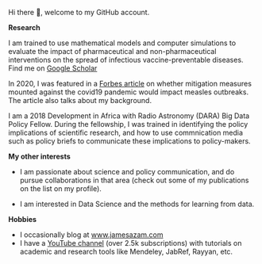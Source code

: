 Hi there :wave:, welcome to my GitHub account. 

**Research**

I am trained to use mathematical models and computer simulations to evaluate the impact of pharmaceutical and non-pharmaceutical interventions on the spread of infectious vaccine-preventable diseases. Find me on [Google Scholar](https://scholar.google.co.za/citations?user=IxRpXp8AAAAJ&hl=en)

In 2020, I was featured in a [Forbes article](https://www.forbes.com/sites/andrewwight/2020/07/29/will-coronavirus-measures-slow-measles-ask-this-ghanaian/#3e42ef9860c2) on whether mitigation measures mounted against the covid19 pandemic would impact measles outbreaks. The article also talks about my background. 

I am a 2018 Development in Africa with Radio Astronomy (DARA) Big Data Policy Fellow. During the fellowship, I was trained in identifying the policy implications of scientific research, and how to use commnication media such as policy briefs to communicate these implications to policy-makers. 

**My other interests**

- I am passionate about science and policy communication, and do pursue collaborations in that area (check out some of my publications on the list on my profile).
 
- I am interested in Data Science and the methods for learning from data. 

**Hobbies**

- I occasionally blog at www.jamesazam.com
- I have a [YouTube channel](https://lnkd.in/ey-YZiz) (over 2.5k subscriptions) with tutorials on academic and research tools like Mendeley, JabRef, Rayyan, etc.